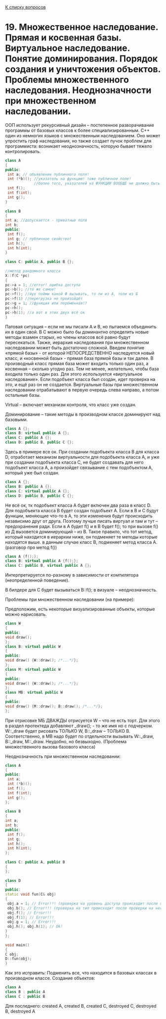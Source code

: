 [К списку вопросов](exam_oop.md)

# 19. Множественное наследование. Прямая и косвенная базы. Виртуальное наследование. Понятие доминирования. Порядок создания и уничтожения объектов. Проблемы множественного наследования. Неоднозначности при множественном наследовании.

ООП использует рекурсивный дизайн – постепенное разворачивание программы от базовых классов к более специализированным. С++ один из немногих языков с множественным наследованием. Оно может упростить граф наследования, но также создает пучок проблем для программиста: возникает неоднозначность, которую бывает тяжело контролировать.

```cpp
class A
{
public: 
 int a; // объявление публичного поля!
 int (*b)(); //указатель на функцию! тоже публичное поле!
             //более того, указателей на ФУНКЦИИ ВООБЩЕ не должно быть! максимум - на методы
 int f();
 int f(int);
 int g();
}
 
class B
{
int a; //допускается - приватные поля 
int b; 
public: 
 int f();
 int g; // публичное свойство!
 int h();
 int h(int);
}
 
class C: public A, public B {};
 
//метод рандомного класса
X::f(C *pc)
{
pc->a = 1; //error! ошибка доступа 
pc->b(); //то же самое! 
pc->f(); //йух пойми какой Ф вызывать, то ли из А, толи из Б 
pc->f(1) //перегрузка не произойдёт 
pc->g = 1; //функция или переменная!? 
pc->h(); 
pc->h(1); //а вот в этих двух всё ок 
}
```

Патовая ситуация – если не мы писали А и В, но пытаемся объединить их в один свой. В С можно было бы доминантно определить новые методы взамен старых, но члены классов всё равно будут пересекаться. Также, иерархия наследования при множественном наследовании может быть достаточно сложной. Введем понятие «прямой базы» - от которой НЕПОСРЕДСТВЕННО наследуется новый класс, и «косвенной базы» - прямая база прямой базы и так далее. В производный класс прямая база может входить только один раз, а косвенная – сколько угодно раз. Тем не менее, желательно, чтобы база входила только один раз. Для этого используется «виртуальное наследование». Если подобъект класса был создан, идет проверка на это, и ещё раз он не создается. Виртуальные базы при множественном наследовании отрабатывают в первую очередь слева направо, а потом остальные базы.

Virtual – включает механизм контроля, что класс уже создан.

Доминирование – такие методы в производном классе доминируют над базовыми.

```cpp
class A {};
class B: virtual public A {};
class C: public A {};
class D: public B, public C {};
```

Здесь в примере все ок. При создании подобъекта класса B для класса D, отработает механизм виртуальности для подобъекта класса A, и уже при создании подобъекта класса C, не будет создавать для него подобъект класса A, а произойдет связывание с тем подобъектом А, который уже был создан.

```cpp
class A {};
class B: public A {};
class C: virtual public A {};
class D: public B, public C {};
```

Не всё ок, тк подобъект класса А будет включен два раза в класс D. Для подобъекта класса В будет создан подобъект А. Если в В и С будут функции, меняющие что-то в А, то эти изменения будут происходить независимо друг от друга. Поэтому лучше писать виртуал и там и тут – предохранения ради. Если в А будет f() и в B будет f(); то при вызове f() из Д вызовется доминирующий – из В. Такое правило, что тот метод, который находится в иерархии ниже, он подменяет те методы которые находятся выше. в данным случае класс В, подменяет метод класса А. (разговор про метод f())

```cpp
class A {f();};
class B: virtual public A {f();};
class C: public B, virtual public A {};
```

Интерпретируется по-разному в зависимости от компилятора (неопределенной поведение).

В билдере для С будет вызываться B::f(); в визуале – неоднозначность.

Проблемы при множественном наследовании (на примере):

Предположим, есть некоторые визуализированные объекты, которые можно нарисовать.

```cpp
class W
{
public:
void draw();
};
class B: virtual public W
{
public:
void draw() {W::draw(); /*...*/};
};
class M: virtual public W
{
public:
void draw() {W::draw(); /*...*/};
};
class MB: virtual public W
{
public:
void draw() {M::draw(); B::draw(); /*...*/};
};
```

При отрисовке МБ ДВАЖДЫ отрисуется W – что не есть торт. Для этого в раздел протектеда добавляют _draw(); - то же имя но с подчерком. W::_draw будет рисовать ТОЛЬКО W, B::_draw – ТОЛЬКО В. Соответственно, в МВ надо будет по отдельности вызывать W::_draw, B::_draw, M::_draw. Неудобно, но безвыходно. (Проблема множественного вызова базового класса)

Неоднозначность при множественном наследовании:

```cpp
class A
{
public:  
 int a;
 int (*b)();
 int f();
 int f(int);
 int g();
};
 
class B
{
int a;  
int b;  
public:  
 int f();
 int g;
 int h();
 int h(int);
};
 
class C: public A, public B
{
};
 
class D
{
public:
static void fun(C& obj)
{ 
 obj.a = 1; // Error!!! (проверка на уровень доступа происходит после проверки на неоднозначность)
 obj.b(); // Error!!! (проверка на тип происходит после проверки на неоднозначность)
 obj.f(); // Error!!!
 obj.f(1); // Error!!!
 obj.g = 1; // Error!!!
 obj.h(); obj.h(1); // Ok!
}
};
 
void main()
{
C obj;
D::fun(obj); 
}
```

Как это исправить: Подменить все, что находится в базовых классах в производном классе.
Создание объектов:

```cpp
class A
class B : public A
class C : public B
```

Для последнего: created A, created B, created C, destroyed C, destroyed B, destroyed A